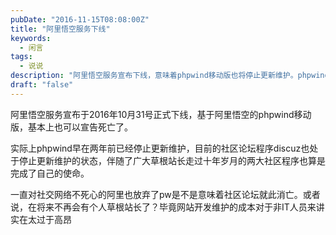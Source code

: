 ```yaml
---
pubDate: "2016-11-15T08:08:00Z"
title: "阿里悟空服务下线"
keywords:
  - 闲言
tags:
  - 说说
description: "阿里悟空服务宣布下线，意味着phpwind移动版也将停止更新维护。phpwind和discuz等社区论坛程序也已经完成了自己的使命。阿里放弃pw是否意味着社区论坛将消亡？未来是否还会有个人草根站长存在？毕竟网站开发维护成本对非IT人员来说太高昂。"
draft: "false"
---
```


<p>阿里悟空服务宣布于2016年10月31号正式下线，基于阿里悟空的phpwind移动版，基本上也可以宣告死亡了。</p>
<p>实际上phpwind早在两年前已经停止更新维护，目前的社区论坛程序discuz也处于停止更新维护的状态，伴随了广大草根站长走过十年岁月的两大社区程序也算是完成了自己的使命。</p>
<p>一直对社交网络不死心的阿里也放弃了pw是不是意味着社区论坛就此消亡。或者说，在将来不再会有个人草根站长了？毕竟网站开发维护的成本对于非IT人员来讲实在太过于高昂</p>